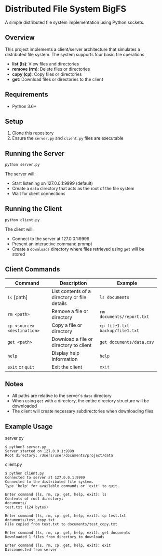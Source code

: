 # Distributed File System BigFS

A simple distributed file system implementation using Python sockets.

## Overview

This project implements a client/server architecture that simulates a distributed file system. The system supports four basic file operations:

- **list (ls)**: View files and directories
- **remove (rm)**: Delete files or directories
- **copy (cp)**: Copy files or directories
- **get**: Download files or directories to the client

## Requirements

- Python 3.6+

## Setup

1. Clone this repository
2. Ensure the `server.py` and `client.py` files are executable

## Running the Server

```bash
python server.py
```

The server will:

- Start listening on 127.0.0.1:9999 (default)
- Create a `data` directory that acts as the root of the file system
- Wait for client connections

## Running the Client

```bash
python client.py
```

The client will:

- Connect to the server at 127.0.0.1:9999
- Present an interactive command prompt
- Create a `downloads` directory where files retrieved using `get` will be stored

## Client Commands

| Command                     | Description                                  | Example                         |
| --------------------------- | -------------------------------------------- | ------------------------------- |
| `ls` [path]                 | List contents of a directory or file details | `ls documents`                  |
| `rm <path>`                 | Remove a file or directory                   | `rm documents/report.txt`       |
| `cp <source> <destination>` | Copy a file or directory                     | `cp file1.txt backup/file1.txt` |
| `get <path>`                | Download a file or directory to client       | `get documents/data.csv`        |
| `help`                      | Display help information                     | `help`                          |
| `exit` or `quit`            | Exit the client                              | `exit`                          |

## Notes

- All paths are relative to the server's `data` directory
- When using `get` with a directory, the entire directory structure will be downloaded
- The client will create necessary subdirectories when downloading files

## Example Usage

server.py

```
$ python3 server.py
Server started on 127.0.0.1:9999
Root directory: /Users/user/documents/project/data
```

client.py

```
$ python client.py
Connected to server at 127.0.0.1:9999
Connected to the distributed file system.
Type 'help' for available commands or 'exit' to quit.

Enter command (ls, rm, cp, get, help, exit): ls
Contents of root directory:
documents/
test.txt (124 bytes)

Enter command (ls, rm, cp, get, help, exit): cp test.txt documents/test_copy.txt
File copied from test.txt to documents/test_copy.txt

Enter command (ls, rm, cp, get, help, exit): get documents
Downloaded 1 files from directory to downloads

Enter command (ls, rm, cp, get, help, exit): exit
Disconnected from server
```
